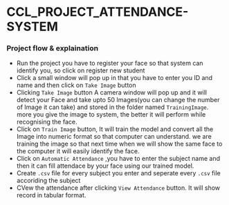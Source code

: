 # CCL_PROJECT_ATTENDANCE-SYSTEM

### Project flow & explaination
- Run the project you have to register your face so that system can identify you, so click on register new student
- Click a small window will pop up in that you have to enter you ID and name and then click on `Take Image` button
- Clicking `Take Image` button A camera window will pop up and it will detect your Face and take upto 50 Images(you can change the number of Image it can take) and stored in the folder named `TrainingImage`. more you give the image to system, the better it will perform while recognising the face.
- Click on `Train Image` button, It will train the model and convert all the Image into numeric format so that computer can understand. we are training the image so that next time when we will show the same face to the computer it will easily identify the face.
- Click on `Automatic Attendance` ,you have to enter the subject name and then it can fill attendace by your face using our trained model.
- Create `.csv` file for every subject you enter and seperate every `.csv` file accoriding the subject
- CVew the attendance after clicking `View Attendance` button. It will show record in tabular format.

